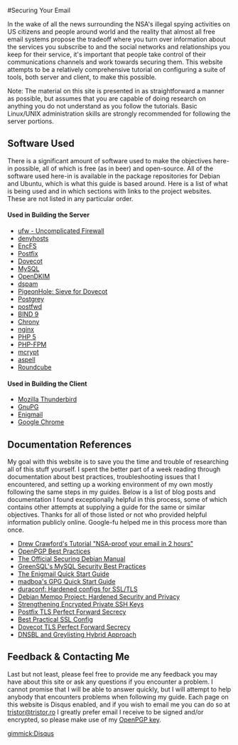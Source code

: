 #Securing Your Email


In the wake of all the news surrounding the NSA's illegal spying activities on US citizens and people around world and the reality that almost all free email systems propose the tradeoff where you turn over information about the services you subscribe to and the social networks and relationships you keep for their service, it's important that people take control of their communications channels and work towards securing them.  This website attempts to be a relatively comprehensive tutorial on configuring a suite of tools, both server and client, to make this possible.

Note: The material on this site is presented in as straightforward a manner as possible, but assumes that you are capable of doing research on anything you do not understand as you follow the tutorials.  Basic Linux/UNIX administration skills are strongly recommended for following the server portions.


Software Used
-------------

There is a significant amount of software used to make the objectives here-in possible, all of which is free (as in beer) and open-source.  All of the software used here-in is available in the package repositories for Debian and Ubuntu, which is what this guide is based around.  Here is a list of what is being used and in which sections with links to the project websites.  These are not listed in any particular order.

#### Used in Building the Server

* [ufw - Uncomplicated Firewall](https://launchpad.net/ufw)
* [denyhosts](http://denyhosts.sourceforge.net/)
* [EncFS](http://www.arg0.net/encfs)
* [Postfix](http://www.postfix.org/)
* [Dovecot](http://www.dovecot.org/)
* [MySQL](https://www.mysql.com/)
* [OpenDKIM](http://www.opendkim.org/)
* [dspam](http://dspam.nuclearelephant.com/)
* [PigeonHole: Sieve for Dovecot](http://pigeonhole.dovecot.org/)
* [Postgrey](http://postgrey.schweikert.ch/)
* [postfwd](http://postfwd.org/)
* [BIND 9](https://www.isc.org/downloads/bind/)
* [Chrony](http://chrony.tuxfamily.org/)
* [nginx](http://nginx.org/)
* [PHP 5](http://php.net/)
* [PHP-FPM](http://php-fpm.org/)
* [mcrypt](http://postfwd.org/)
* [aspell](http://aspell.net/)
* [Roundcube](http://roundcube.net/)


#### Used in Building the Client

* [Mozilla Thunderbird](https://www.mozilla.org/en-US/thunderbird/)
* [GnuPG](https://www.gnupg.org/)
* [Enigmail](https://www.enigmail.net/home/index.php)
* [Google Chrome](https://www.google.com/intl/en-US/chrome/browser/)



Documentation References
------------------------

My goal with this website is to save you the time and trouble of researching all of this stuff yourself.  I spent the better part of a week reading through documentation about best practices, troubleshooting issues that I encountered, and setting up a working environment of my own mostly following the same steps in my guides.  Below is a list of blog posts and documentation I found exceptionally helpful in this process, some of which contains other attempts at supplying a guide for the same or similar objectives.  Thanks for all of those listed or not who provided helpful information publicly online.  Google-fu helped me in this process more than once.

* [Drew Crawford's Tutorial "NSA-proof your email in 2 hours"](http://sealedabstract.com/code/nsa-proof-your-e-mail-in-2-hours/)
* [OpenPGP Best Practices](https://help.riseup.net/en/gpg-best-practices)
* [The Official Securing Debian Manual](https://www.debian.org/doc/manuals/securing-debian-howto/)
* [GreenSQL's MySQL Security Best Practices](http://www.greensql.com/content/mysql-security-best-practices-hardening-mysql-tips)
* [The Enigmail Quick Start Guide](https://www.enigmail.net/documentation/quickstart.php)
* [madboa's GPG Quick Start Guide](http://www.madboa.com/geek/gpg-quickstart/)
* [duraconf: Hardened configs for SSL/TLS](https://github.com/ioerror/duraconf)
* [Debian Mempo Project: Hardened Security and Privacy](http://mempo.org/)
* [Strengthening Encrypted Private SSH Keys](https://pthree.org/2013/05/27/strengthen-your-private-encrypted-ssh-keys/)
* [Postfix TLS Perfect Forward Secrecy](http://www.postfix.org/FORWARD_SECRECY_README.html)
* [Best Practical SSL Config](http://www.internetstaff.com/blog/best-practical-ssl-configuration/)
* [Dovecot TLS Perfect Forward Secrecy](https://sys4.de/en/blog/2013/08/15/dovecot-tls-perfect-forward-secrecy/)
* [DNSBL and Greylisting Hybrid Approach](http://www.danplanet.com/blog/2010/09/01/a-dnsbl-and-greylisting-hybrid-approach/)


Feedback & Contacting Me
------------------------

Last but not least, please feel free to provide me any feedback you may have about this site or ask any questions if you encounter a problem.  I cannot promise that I will be able to answer quickly, but I will attempt to help anybody that encounters problems when following my guide.  Each page on this website is Disqus enabled, and if you wish to email me you can do so at tristor@tristor.ro  I greatly prefer email I receive to be signed and/or encrypted, so please make use of my [OpenPGP key](http://keypolicy.tristor.ro/key/tristor.asc).

[gimmick:Disqus](tristor)

